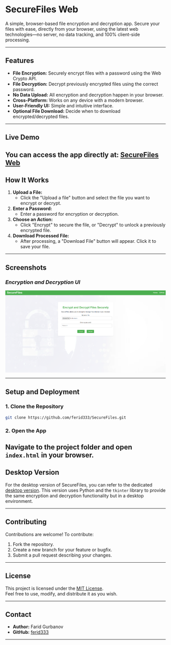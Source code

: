 # **SecureFiles Web**

A simple, browser-based file encryption and decryption app. Secure your files with ease, directly from your browser, using the latest web technologies—no server, no data tracking, and 100% client-side processing.

---

## **Features**
- **File Encryption:** Securely encrypt files with a password using the Web Crypto API.
- **File Decryption:** Decrypt previously encrypted files using the correct password.
- **No Data Upload:** All encryption and decryption happen in your browser.
- **Cross-Platform:** Works on any device with a modern browser.
- **User-Friendly UI:** Simple and intuitive interface.
- **Optional File Download:** Decide when to download encrypted/decrypted files.

---

## **Live Demo**
You can access the app directly at: [SecureFiles Web](https://ferid333.github.io/SecureFiles/) 
---

## **How It Works**
1. **Upload a File:**
   - Click the "Upload a file" button and select the file you want to encrypt or decrypt.
2. **Enter a Password:**
   - Enter a password for encryption or decryption.
3. **Choose an Action:**
   - Click "Encrypt" to secure the file, or "Decrypt" to unlock a previously encrypted file.
4. **Download Processed File:**
   - After processing, a "Download File" button will appear. Click it to save your file.

---

## **Screenshots**
### *Encryption and Decryption UI*  
![UI Screenshot](https://github.com/ferid333/SecureFiles/blob/main/docs/assets/app.png)  

---

## **Setup and Deployment**

### **1. Clone the Repository**
```bash
git clone https://github.com/ferid333/SecureFiles.git
```

### **2. Open the App**
Navigate to the project folder and open `index.html` in your browser.
---

## **Desktop Version**
For the desktop version of SecureFiles, you can refer to the dedicated [desktop version](https://github.com/ferid333/SecureFiles/tree/main/dekstop). This version uses Python and the `tkinter` library to provide the same encryption and decryption functionality but in a desktop environment.

---

## **Contributing**
Contributions are welcome! To contribute:
1. Fork the repository.
2. Create a new branch for your feature or bugfix.
3. Submit a pull request describing your changes.

---

## **License**
This project is licensed under the [MIT License](https://opensource.org/licenses/MIT).  
Feel free to use, modify, and distribute it as you wish.

---

## **Contact**
- **Author:** Farid Gurbanov
- **GitHub:** [ferid333](https://github.com/ferid333)  

---

